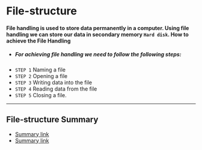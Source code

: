 # File-structure


#### File handling is used to store data permanently in a computer. Using file handling we can store our data in secondary memory `Hard disk`. How to achieve the File Handling

- ##### For achieving file handling we need to follow the following steps:
- `STEP 1` Naming a file
- `STEP 2` Opening a file
- `STEP 3` Writing data into the file
- `STEP 4` Reading data from the file
- `STEP 5` Closing a file.


<hr>

##  File-structure Summary 

- [Summary link](https://gergeshany.github.io/File-Structure-Summary/Home_page)
- [Summary link](https://omaralaraby.github.io/File-Structure-Summary/Home_page)
